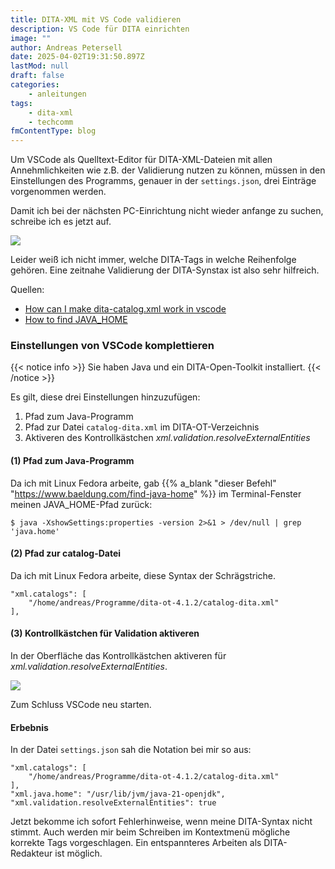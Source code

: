 ```yaml
---
title: DITA-XML mit VS Code validieren
description: VS Code für DITA einrichten
image: ""
author: Andreas Petersell
date: 2025-04-02T19:31:50.897Z
lastMod: null
draft: false
categories:
    - anleitungen
tags:
    - dita-xml
    - techcomm
fmContentType: blog
---
```


Um VSCode als Quelltext-Editor für DITA-XML-Dateien mit allen Annehmlichkeiten wie z.B. der Validierung nutzen zu können, müssen in den Einstellungen des Programms, genauer in der `settings.json`, drei Einträge vorgenommen werden.
<!--more-->
Damit ich bei der nächsten PC-Einrichtung nicht wieder anfange zu suchen, schreibe ich es jetzt auf.

![](/images/no-validation.png)

Leider weiß ich nicht immer, welche DITA-Tags in welche Reihenfolge gehören. Eine zeitnahe Validierung der DITA-Synstax ist also sehr hilfreich.

Quellen:
- [How can I make dita-catalog.xml work in vscode](https://stackoverflow.com/questions/64782816/how-can-i-make-dita-catalog-xml-work-in-vs-code)
- [How to find JAVA_HOME](https://www.baeldung.com/find-java-home)

### Einstellungen von VSCode komplettieren

<!-- FM:Snippet:Start data:{"id":"Admonition - Voraussetzung","fields":[]} -->
{{< notice info >}}
Sie haben Java und ein DITA-Open-Toolkit installiert.
{{< /notice >}}
<!-- FM:Snippet:End -->

Es gilt, diese drei Einstellungen hinzuzufügen:

1. Pfad zum Java-Programm
2. Pfad zur Datei `catalog-dita.xml` im DITA-OT-Verzeichnis
3. Aktiveren des Kontrollkästchen *xml.validation.resolveExternalEntities*

#### (1) Pfad zum Java-Programm

Da ich mit Linux Fedora arbeite, gab {{% a_blank "dieser Befehl" "https://www.baeldung.com/find-java-home" %}} im Terminal-Fenster meinen JAVA_HOME-Pfad zurück:

```
$ java -XshowSettings:properties -version 2>&1 > /dev/null | grep 'java.home'
```

#### (2) Pfad zur catalog-Datei

Da ich mit Linux Fedora arbeite, diese Syntax der Schrägstriche.

```
"xml.catalogs": [
	"/home/andreas/Programme/dita-ot-4.1.2/catalog-dita.xml"
],
```

#### (3) Kontrollkästchen für Validation aktiveren

In der Oberfläche das Kontrollkästchen aktiveren für *xml.validation.resolveExternalEntities*.

![](/images/kontrollkaestchen-aktivieren.png)

Zum Schluss VSCode neu starten.

#### Erbebnis

In der Datei `settings.json` sah die Notation bei mir so aus:

```
"xml.catalogs": [
	"/home/andreas/Programme/dita-ot-4.1.2/catalog-dita.xml"
],
"xml.java.home": "/usr/lib/jvm/java-21-openjdk",
"xml.validation.resolveExternalEntities": true
```

Jetzt bekomme ich sofort Fehlerhinweise, wenn meine DITA-Syntax nicht stimmt. Auch werden mir beim Schreiben im Kontextmenü mögliche korrekte Tags vorgeschlagen. Ein entspannteres Arbeiten als DITA-Redakteur ist möglich.